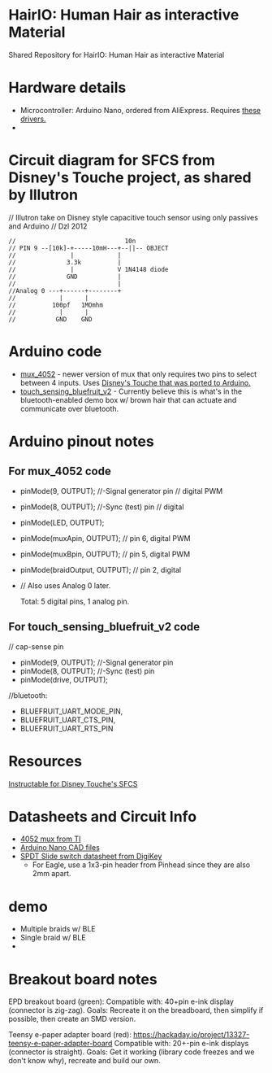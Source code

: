 # HairIO: Human Hair as interactive Material
Shared Repository for HairIO: Human Hair as interactive Material

# Hardware details
- Microcontroller: Arduino Nano, ordered from AliExpress. Requires [these drivers.](https://github.com/MPParsley/ch340g-ch34g-ch34x-mac-os-x-driver/)
- 

# Circuit diagram for SFCS from Disney's Touche project, as shared by Illutron
// Illutron take on Disney style capacitive touch sensor using only passives and Arduino
// Dzl 2012


```
//                              10n
// PIN 9 --[10k]-+-----10mH---+--||-- OBJECT
//               |            |
//              3.3k          |
//               |            V 1N4148 diode
//              GND           |
//                            |
//Analog 0 ---+------+--------+
//            |      |
//          100pf   1MOmhm
//            |      |
//           GND    GND
```

# Arduino code
- [mux_4052](https://github.com/cdierk/EEPP/tree/master/4052_mux_test_code) - newer version of mux that only requires two pins to select between 4 inputs. Uses [Disney's Touche that was ported to Arduino.](http://www.instructables.com/id/Touche-for-Arduino-Advanced-touch-sensing/)
- [touch_sensing_bluefruit_v2](https://github.com/cdierk/EEPP/tree/master/touch_sensing_bluefruit_v2) - Currently believe this is what's in the bluetooth-enabled demo box w/ brown hair that can actuate and communicate over bluetooth.

# Arduino pinout notes
## For mux_4052 code
- pinMode(9, OUTPUT);       //-Signal generator pin  // digital PWM
- pinMode(8, OUTPUT);       //-Sync (test) pin       // digital
- pinMode(LED, OUTPUT);
- pinMode(muxApin, OUTPUT);                          // pin 6, digital PWM
- pinMode(muxBpin, OUTPUT);                          // pin 5, digital PWM
- pinMode(braidOutput, OUTPUT);                      // pin 2, digital
- // Also uses Analog 0 later.
  
  Total: 5 digital pins, 1 analog pin.
  
## For touch_sensing_bluefruit_v2 code
// cap-sense pin
- pinMode(9, OUTPUT);       //-Signal generator pin
- pinMode(8, OUTPUT);       //-Sync (test) pin
- pinMode(drive, OUTPUT);

 //bluetooth:
- BLUEFRUIT_UART_MODE_PIN,
- BLUEFRUIT_UART_CTS_PIN, 
- BLUEFRUIT_UART_RTS_PIN

# Resources
[Instructable for Disney Touche's SFCS](http://www.instructables.com/id/Touche-for-Arduino-Advanced-touch-sensing/)

# Datasheets and Circuit Info
- [4052 mux from TI](http://www.ti.com/lit/ds/symlink/cd4051b.pdf)
- [Arduino Nano CAD files](https://forum.arduino.cc/index.php?topic=373897.0)
- [SPDT Slide switch datasheet from DigiKey](https://media.digikey.com/pdf/Data%20Sheets/C&K/SS-12D07-VG_GA_PA.pdf)
  - For Eagle, use a 1x3-pin header from Pinhead since they are also 2mm apart.

# demo
- Multiple braids w/ BLE
- Single braid w/ BLE
- 

# Breakout board notes
EPD breakout board (green):
Compatible with: 40+pin e-ink display (connector is zig-zag).
Goals: Recreate it on the breadboard, then simplify if possible, then create an SMD version.

Teensy e-paper adapter board (red): https://hackaday.io/project/13327-teensy-e-paper-adapter-board
Compatible with: 20+-pin e-ink displays (connector is straight).
Goals: Get it working (library code freezes and we don't know why), recreate and build our own.



